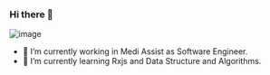 ### Hi there 👋

<!--
**NiranjanKushwaha/NiranjanKushwaha** is a ✨ _special_ ✨ repository because its `README.md` (this file) appears on your GitHub profile.

Here are some ideas to get you started:

- 🔭 I’m currently working on ...
- 🌱 I’m currently learning ...
- 👯 I’m looking to collaborate on ...
- 🤔 I’m looking for help with ...
- 💬 Ask me about ...
- 📫 How to reach me: ...
- 😄 Pronouns: ...
- ⚡ Fun fact: ...
-->
![image](https://i.morioh.com/bb436ff064.png)


- 🔭 I’m currently working in Medi Assist as Software Engineer.
- 🌱 I’m currently learning Rxjs and Data Structure and Algorithms.
